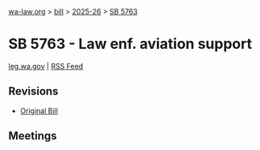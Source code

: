 [wa-law.org](/) > [bill](/bill/) > [2025-26](/bill/2025-26/) > [SB 5763](/bill/2025-26/sb/5763/)

# SB 5763 - Law enf. aviation support
[leg.wa.gov](https://app.leg.wa.gov/billsummary?BillNumber=5763&Year=2025&Initiative=false) | [RSS Feed](./rss.xml)

## Revisions
* [Original Bill](1/)

## Meetings